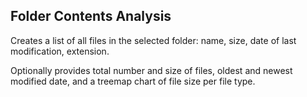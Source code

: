 ## Folder Contents Analysis

Creates a list of all files in the selected folder: name, size, date of last modification, extension.

Optionally provides total number and size of files, oldest and newest modified date, and a treemap chart of file size per file type.
